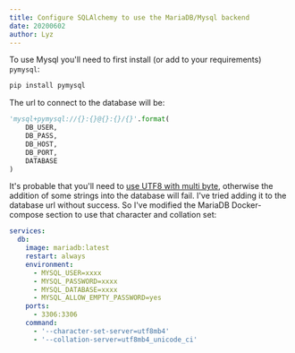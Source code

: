 ```yaml
---
title: Configure SQLAlchemy to use the MariaDB/Mysql backend
date: 20200602
author: Lyz
---
```


To use Mysql you'll need to first install (or add to your requirements) `pymysql`:

```bash
pip install pymysql
```

The url to connect to the database will be:
```python
'mysql+pymysql://{}:{}@{}:{}/{}'.format(
    DB_USER,
    DB_PASS,
    DB_HOST,
    DB_PORT,
    DATABASE
)
```

It's probable that you'll need to [use UTF8 with
multi byte](https://github.com/sqlalchemy/sqlalchemy/issues/4216), otherwise the
addition of some strings into the database will fail. I've tried adding it to
the database url without success. So I've modified the MariaDB Docker-compose
section to use that character and collation set:

```yaml
services:
  db:
    image: mariadb:latest
    restart: always
    environment:
      - MYSQL_USER=xxxx
      - MYSQL_PASSWORD=xxxx
      - MYSQL_DATABASE=xxxx
      - MYSQL_ALLOW_EMPTY_PASSWORD=yes
    ports:
      - 3306:3306
    command:
      - '--character-set-server=utf8mb4'
      - '--collation-server=utf8mb4_unicode_ci'
```
